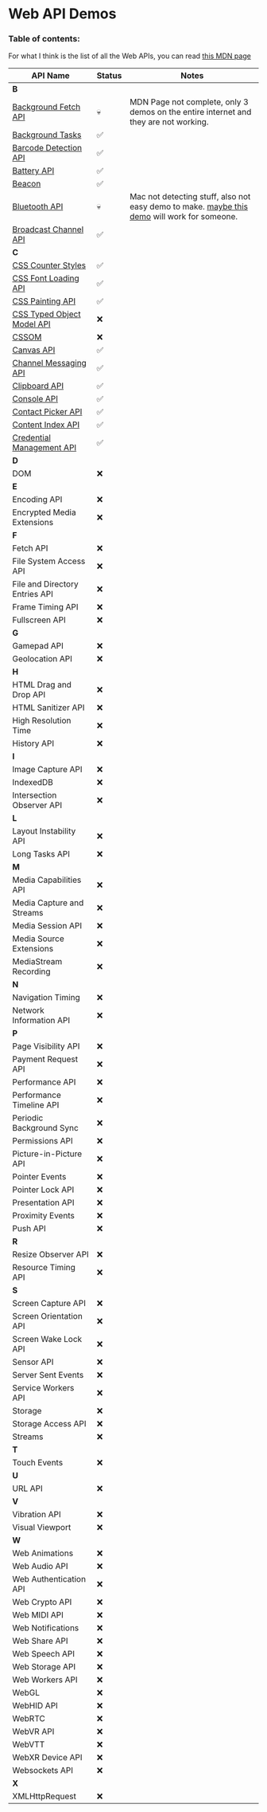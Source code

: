 # Web API Demos

### Table of contents:

For what I think is the list of all the Web APIs, you can read [this MDN page](https://developer.mozilla.org/en-US/docs/Web/API)

| API Name                                                                   | Status | Notes                                                                                                                                                                            |
| -------------------------------------------------------------------------- | ------ | -------------------------------------------------------------------------------------------------------------------------------------------------------------------------------- |
| **B**                                                                      |        |                                                                                                                                                                                  |
| [Background Fetch API](./demos/background-fetch-api/README.md)             | 💀     | MDN Page not complete, only 3 demos on the entire internet and they are not working.                                                                                             |
| [Background Tasks](./demos/background-tasks/README.md)                     | ✅     |                                                                                                                                                                                  |
| [Barcode Detection API](./demos/barcode-detection-api/README.md)           | ✅     |                                                                                                                                                                                  |
| [Battery API](./demos/battery-api/README.md)                               | ✅     |                                                                                                                                                                                  |
| [Beacon](./demos/beacon/README.md)                                         | ✅     |                                                                                                                                                                                  |
| [Bluetooth API](./demos/bluetooth-api/README.md)                           | 💀     | Mac not detecting stuff, also not easy demo to make. [maybe this demo](https://github.com/WebBluetoothCG/demos/blob/gh-pages/bluetooth-rename/index.html) will work for someone. |
| [Broadcast Channel API](./demos/broadcast-channel-api/README.md)           | ✅     |                                                                                                                                                                                  |
| **C**                                                                      |
| [CSS Counter Styles](./demos/css-counter-styles/README.md)                 | ✅     |                                                                                                                                                                                  |
| [CSS Font Loading API](./demos/css-font-loading-api/README.md)             | ✅     |                                                                                                                                                                                  |
| [CSS Painting API](./demos/css-painting-api/README.md)                     | ✅     |                                                                                                                                                                                  |
| [CSS Typed Object Model API](./demos/css-typed-object-model-api/README.md) | ❌     |                                                                                                                                                                                  |
| [CSSOM](./demos/cssom/README.md)                                           | ❌     |                                                                                                                                                                                  |
| [Canvas API](./demos/canvas-api/README.md)                                 | ✅     |                                                                                                                                                                                  |
| [Channel Messaging API](./demos/channel-messaging-api/README.md)           | ✅     |                                                                                                                                                                                  |
| [Clipboard API](./demos/clipboard-api/README.md)                           | ✅     |                                                                                                                                                                                  |
| [Console API](./demos/console-api/README.md)                               | ✅     |                                                                                                                                                                                  |
| [Contact Picker API](./demos/contact-picker-api/README.md)                 | ✅     |                                                                                                                                                                                  |
| [Content Index API](./demos/content-index-api/README.md)                   | ✅     |                                                                                                                                                                                  |
| [Credential Management API](./demos/credential-management-api/README.md)   | ✅     |                                                                                                                                                                                  |
| **D**                                                                      |        |                                                                                                                                                                                  |
| DOM                                                                        | ❌     |                                                                                                                                                                                  |
| **E**                                                                      |        |                                                                                                                                                                                  |
| Encoding API                                                               | ❌     |                                                                                                                                                                                  |
| Encrypted Media Extensions                                                 | ❌     |                                                                                                                                                                                  |
| **F**                                                                      |        |                                                                                                                                                                                  |
| Fetch API                                                                  | ❌     |                                                                                                                                                                                  |
| File System Access API                                                     | ❌     |                                                                                                                                                                                  |
| File and Directory Entries API                                             | ❌     |                                                                                                                                                                                  |
| Frame Timing API                                                           | ❌     |                                                                                                                                                                                  |
| Fullscreen API                                                             | ❌     |                                                                                                                                                                                  |
| **G**                                                                      |        |                                                                                                                                                                                  |
| Gamepad API                                                                | ❌     |                                                                                                                                                                                  |
| Geolocation API                                                            | ❌     |                                                                                                                                                                                  |
| **H**                                                                      |        |                                                                                                                                                                                  |
| HTML Drag and Drop API                                                     | ❌     |                                                                                                                                                                                  |
| HTML Sanitizer API                                                         | ❌     |                                                                                                                                                                                  |
| High Resolution Time                                                       | ❌     |                                                                                                                                                                                  |
| History API                                                                | ❌     |                                                                                                                                                                                  |
| **I**                                                                      |        |                                                                                                                                                                                  |
| Image Capture API                                                          | ❌     |                                                                                                                                                                                  |
| IndexedDB                                                                  | ❌     |                                                                                                                                                                                  |
| Intersection Observer API                                                  | ❌     |                                                                                                                                                                                  |
| **L**                                                                      |        |                                                                                                                                                                                  |
| Layout Instability API                                                     | ❌     |                                                                                                                                                                                  |
| Long Tasks API                                                             | ❌     |                                                                                                                                                                                  |
| **M**                                                                      |        |                                                                                                                                                                                  |
| Media Capabilities API                                                     | ❌     |                                                                                                                                                                                  |
| Media Capture and Streams                                                  | ❌     |                                                                                                                                                                                  |
| Media Session API                                                          | ❌     |                                                                                                                                                                                  |
| Media Source Extensions                                                    | ❌     |                                                                                                                                                                                  |
| MediaStream Recording                                                      | ❌     |                                                                                                                                                                                  |
| **N**                                                                      |        |                                                                                                                                                                                  |
| Navigation Timing                                                          | ❌     |                                                                                                                                                                                  |
| Network Information API                                                    | ❌     |                                                                                                                                                                                  |
| **P**                                                                      |        |                                                                                                                                                                                  |
| Page Visibility API                                                        | ❌     |                                                                                                                                                                                  |
| Payment Request API                                                        | ❌     |                                                                                                                                                                                  |
| Performance API                                                            | ❌     |                                                                                                                                                                                  |
| Performance Timeline API                                                   | ❌     |                                                                                                                                                                                  |
| Periodic Background Sync                                                   | ❌     |                                                                                                                                                                                  |
| Permissions API                                                            | ❌     |                                                                                                                                                                                  |
| Picture-in-Picture API                                                     | ❌     |                                                                                                                                                                                  |
| Pointer Events                                                             | ❌     |                                                                                                                                                                                  |
| Pointer Lock API                                                           | ❌     |                                                                                                                                                                                  |
| Presentation API                                                           | ❌     |                                                                                                                                                                                  |
| Proximity Events                                                           | ❌     |                                                                                                                                                                                  |
| Push API                                                                   | ❌     |                                                                                                                                                                                  |
| **R**                                                                      |        |                                                                                                                                                                                  |
| Resize Observer API                                                        | ❌     |                                                                                                                                                                                  |
| Resource Timing API                                                        | ❌     |                                                                                                                                                                                  |
| **S**                                                                      |        |                                                                                                                                                                                  |
| Screen Capture API                                                         | ❌     |                                                                                                                                                                                  |
| Screen Orientation API                                                     | ❌     |                                                                                                                                                                                  |
| Screen Wake Lock API                                                       | ❌     |                                                                                                                                                                                  |
| Sensor API                                                                 | ❌     |                                                                                                                                                                                  |
| Server Sent Events                                                         | ❌     |                                                                                                                                                                                  |
| Service Workers API                                                        | ❌     |                                                                                                                                                                                  |
| Storage                                                                    | ❌     |                                                                                                                                                                                  |
| Storage Access API                                                         | ❌     |                                                                                                                                                                                  |
| Streams                                                                    | ❌     |                                                                                                                                                                                  |
| **T**                                                                      |        |                                                                                                                                                                                  |
| Touch Events                                                               | ❌     |                                                                                                                                                                                  |
| **U**                                                                      |        |                                                                                                                                                                                  |
| URL API                                                                    | ❌     |                                                                                                                                                                                  |
| **V**                                                                      |        |                                                                                                                                                                                  |
| Vibration API                                                              | ❌     |                                                                                                                                                                                  |
| Visual Viewport                                                            | ❌     |                                                                                                                                                                                  |
| **W**                                                                      |        |                                                                                                                                                                                  |
| Web Animations                                                             | ❌     |                                                                                                                                                                                  |
| Web Audio API                                                              | ❌     |                                                                                                                                                                                  |
| Web Authentication API                                                     | ❌     |                                                                                                                                                                                  |
| Web Crypto API                                                             | ❌     |                                                                                                                                                                                  |
| Web MIDI API                                                               | ❌     |                                                                                                                                                                                  |
| Web Notifications                                                          | ❌     |                                                                                                                                                                                  |
| Web Share API                                                              | ❌     |                                                                                                                                                                                  |
| Web Speech API                                                             | ❌     |                                                                                                                                                                                  |
| Web Storage API                                                            | ❌     |                                                                                                                                                                                  |
| Web Workers API                                                            | ❌     |                                                                                                                                                                                  |
| WebGL                                                                      | ❌     |                                                                                                                                                                                  |
| WebHID API                                                                 | ❌     |                                                                                                                                                                                  |
| WebRTC                                                                     | ❌     |                                                                                                                                                                                  |
| WebVR API                                                                  | ❌     |                                                                                                                                                                                  |
| WebVTT                                                                     | ❌     |                                                                                                                                                                                  |
| WebXR Device API                                                           | ❌     |                                                                                                                                                                                  |
| Websockets API                                                             | ❌     |                                                                                                                                                                                  |
| **X**                                                                      |        |                                                                                                                                                                                  |
| XMLHttpRequest                                                             | ❌     |                                                                                                                                                                                  |

